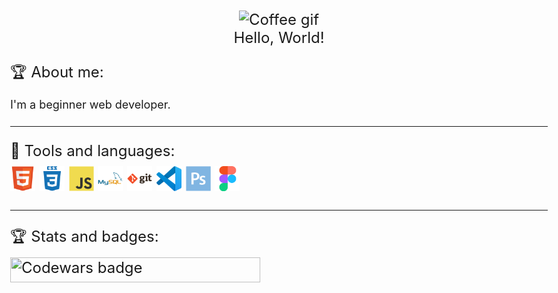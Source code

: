<body style="font-size: 24px">
    <!-- info -->
    <div style="margin: 10px 0; text-align: center">
        <img
            src="https://i.gifer.com/Vg1.gif"
            alt="Coffee gif"
            width="200"
            height="200" />
        <p style="margin: 0; margin-bottom: 23px; vertical-align: middle">
            Hello, World!
        </p>
    </div>
    <!-- about -->
    <div>
        <p style="margin: 10px 0">&#x1F3C6 About me:</p>
        <p style="font-size: 18px">I'm a beginner web developer.</p>
    </div>
    <hr height="5px" color="rgb(54, 54, 54)" />
    <!-- tools -->
    <div>
        <p style="margin: 10px 0">&#x1F527 Tools and languages:</p>
        <a
            style="text-decoration: none"
            target="_blank"
            rel="noopener noreferrer"
            href="https://github.com/devicons/devicon/blob/master/icons/html5/html5-original.svg">
            <img
                src="https://github.com/devicons/devicon/raw/master/icons/html5/html5-original.svg"
                title="HTML5"
                alt="HTML"
                width="40"
                height="40" />
        </a>
        <a
            style="text-decoration: none"
            target="_blank"
            rel="noopener noreferrer"
            href="https://github.com/devicons/devicon/blob/master/icons/css3/css3-plain-wordmark.svg">
            <img
                src="https://github.com/devicons/devicon/raw/master/icons/css3/css3-plain-wordmark.svg"
                title="CSS3"
                alt="CSS"
                width="40"
                height="40" />
        </a>
        <a
            style="text-decoration: none"
            target="_blank"
            rel="noopener noreferrer"
            href="https://github.com/devicons/devicon/blob/master/icons/javascript/javascript-original.svg">
            <img
                src="https://github.com/devicons/devicon/raw/master/icons/javascript/javascript-original.svg"
                title="JavaScript"
                alt="JavaScript"
                width="40"
                height="40" />
        </a>
        <a
            style="text-decoration: none"
            target="_blank"
            rel="noopener noreferrer"
            href="https://github.com/devicons/devicon/blob/master/icons/mysql/mysql-original-wordmark.svg">
            <img
                src="https://github.com/devicons/devicon/raw/master/icons/mysql/mysql-original-wordmark.svg"
                title="MySQL"
                width="40"
                height="40" />
        </a>
        <a
            style="text-decoration: none"
            target="_blank"
            rel="noopener noreferrer"
            href="https://github.com/devicons/devicon/blob/master/icons/git/git-original-wordmark.svg">
            <img
                src="https://github.com/devicons/devicon/raw/master/icons/git/git-original-wordmark.svg"
                title="Git"
                width="40"
                height="40" />
        </a>
        <a
            style="text-decoration: none"
            target="_blank"
            rel="noopener noreferrer"
            href="https://github.com/devicons/devicon/blob/master/icons/vscode/vscode-original.svg">
            <img
                src="https://github.com/devicons/devicon/raw/master/icons/vscode/vscode-original.svg"
                title="VSCode"
                width="40"
                height="40" />
        </a>
        <a
            style="text-decoration: none"
            target="_blank"
            rel="noopener noreferrer"
            href="https://github.com/devicons/devicon/blob/master/icons/photoshop/photoshop-plain.svg">
            <img
                src="https://github.com/devicons/devicon/raw/master/icons/photoshop/photoshop-plain.svg"
                title="Photoshop"
                width="40"
                height="40" />
        </a>
        <a
            style="text-decoration: none"
            target="_blank"
            rel="noopener noreferrer"
            href="https://github.com/devicons/devicon/blob/master/icons/figma/figma-original.svg">
            <img
                src="https://github.com/devicons/devicon/raw/master/icons/figma/figma-original.svg"
                title="Figma"
                width="40"
                height="40" />
        </a>
    </div>
    <hr height="5px" color="rgb(54, 54, 54)" />
    <!-- stats -->
    <div>
        <p style="margin: 10px 0">&#x1F3C6 Stats and badges:</p>
        <img
            src="https://www.codewars.com/users/restall-sebbe/badges/large"
            title="Codewars badge"
            width="400"
            height="40" />
    </div>
</body>
